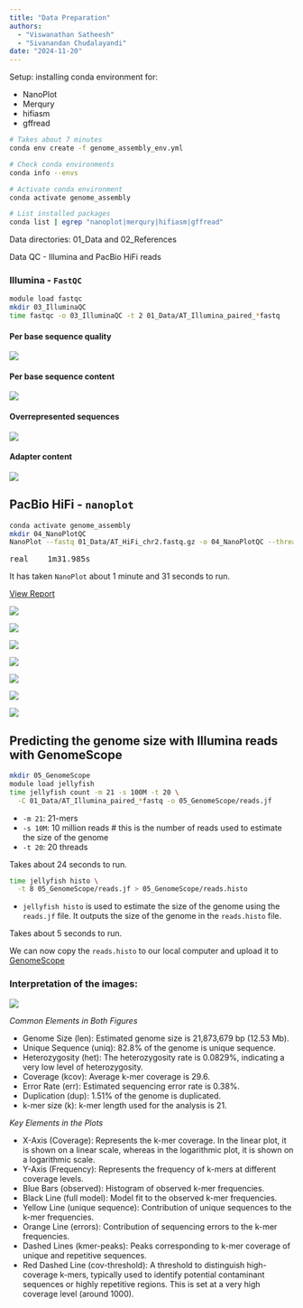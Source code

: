 ```yaml
---
title: "Data Preparation"
authors:
  - "Viswanathan Satheesh"
  - "Sivanandan Chudalayandi"
date: "2024-11-20"
---
```


Setup: installing conda environment for:

- NanoPlot
- Merqury
- hifiasm
- gffread

```bash
# Takes about 7 minutes
conda env create -f genome_assembly_env.yml

# Check conda environments
conda info --envs

# Activate conda environment
conda activate genome_assembly

# List installed packages
conda list | egrep "nanoplot|merqury|hifiasm|gffread"
```
Data directories: 01_Data and 02_References

 Data QC - Illumina and PacBio HiFi reads

### Illumina - `FastQC`

```bash
module load fastqc
mkdir 03_IlluminaQC
time fastqc -o 03_IlluminaQC -t 2 01_Data/AT_Illumina_paired_*fastq
```


#### Per base sequence quality
![](assets/images/fastqc/per_base_quality.png)

#### Per base sequence content
![](assets/images/fastqc/per_base_sequence_content.png)

#### Overrepresented sequences
![](assets/images/fastqc/duplication_levels.png)

#### Adapter content
![](assets/images/fastqc/adapter_content.png)

## PacBio HiFi - `nanoplot`
```bash
conda activate genome_assembly
mkdir 04_NanoPlotQC
NanoPlot --fastq 01_Data/AT_HiFi_chr2.fastq.gz -o 04_NanoPlotQC --threads 20
````

<pre>
real    1m31.985s
</pre>

It has taken `NanoPlot` about 1  minute and 31 seconds to run.

[View Report](assets/images/03_QC_Nanoplot/NanoStats.txt)

![](assets/images/03_QC_Nanoplot/LengthvsQualityScatterPlot_dot.png)

![](assets/images/03_QC_Nanoplot/LengthvsQualityScatterPlot_kde.png)

![](assets/images/03_QC_Nanoplot/Non_weightedHistogramReadlength.png)

![](assets/images/03_QC_Nanoplot/Non_weightedLogTransformed_HistogramReadlength.png)

![](assets/images/03_QC_Nanoplot/WeightedHistogramReadlength.png)

![](assets/images/03_QC_Nanoplot/WeightedLogTransformed_HistogramReadlength.png)

![](assets/images/03_QC_Nanoplot/Yield_By_Length.png)

## Predicting the genome size with Illumina reads with GenomeScope

```bash
mkdir 05_GenomeScope
module load jellyfish
time jellyfish count -m 21 -s 100M -t 20 \
  -C 01_Data/AT_Illumina_paired_*fastq -o 05_GenomeScope/reads.jf
```

- `-m 21`: 21-mers
- `-s 10M`: 10 million reads # this is the number of reads used to estimate the size of the genome
- `-t 20`: 20 threads

Takes about 24 seconds to run.

```bash
time jellyfish histo \
  -t 8 05_GenomeScope/reads.jf > 05_GenomeScope/reads.histo
```

- `jellyfish histo` is used to estimate the size of the genome using the `reads.jf` file. It outputs the size of the genome in the `reads.histo` file.

Takes about 5 seconds to run.

We can now copy the `reads.histo` to our local computer and upload it to [GenomeScope](http://genomescope.org/)

### Interpretation of the images:

![](assets/images/genome_scope.png)

_Common Elements in Both Figures_

- Genome Size (len): Estimated genome size is 21,873,679 bp (12.53 Mb).
- Unique Sequence (uniq): 82.8% of the genome is unique sequence.
- Heterozygosity (het): The heterozygosity rate is 0.0829%, indicating a very low level of heterozygosity.
- Coverage (kcov): Average k-mer coverage is 29.6.
- Error Rate (err): Estimated sequencing error rate is 0.38%.
- Duplication (dup): 1.51% of the genome is duplicated.
- k-mer size (k): k-mer length used for the analysis is 21.

_Key Elements in the Plots_

- X-Axis (Coverage): Represents the k-mer coverage. In the linear plot, it is shown on a linear scale, whereas in the logarithmic plot, it is shown on a logarithmic scale.
- Y-Axis (Frequency): Represents the frequency of k-mers at different coverage levels.
- Blue Bars (observed): Histogram of observed k-mer frequencies.
- Black Line (full model): Model fit to the observed k-mer frequencies.
- Yellow Line (unique sequence): Contribution of unique sequences to the k-mer frequencies.
- Orange Line (errors): Contribution of sequencing errors to the k-mer frequencies.
- Dashed Lines (kmer-peaks): Peaks corresponding to k-mer coverage of unique and repetitive sequences.
- Red Dashed Line (cov-threshold): A threshold to distinguish high-coverage k-mers, typically used to identify potential contaminant sequences or highly repetitive regions. This is set at a very high coverage level (around 1000).

